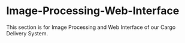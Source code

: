 # Image-Processing-Web-Interface
This section is for Image Processing and Web Interface of our Cargo Delivery System.
